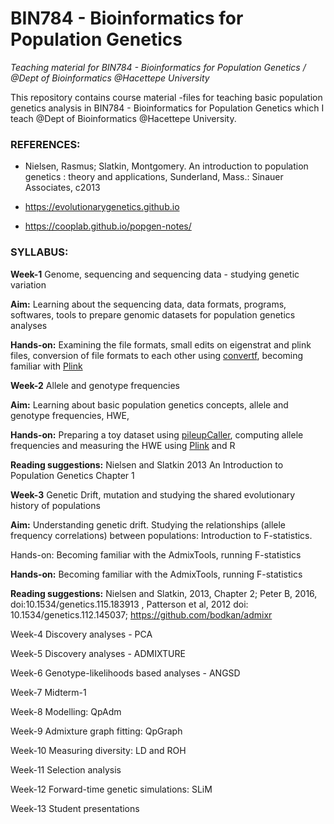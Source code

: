 # **BIN784 - Bioinformatics for Population Genetics** 



*Teaching material for BIN784 - Bioinformatics for Population Genetics /  @Dept of Bioinformatics @Hacettepe University*

This repository contains course material -files for teaching basic population genetics analysis in BIN784 - 
Bioinformatics for Population Genetics which I teach @Dept of Bioinformatics @Hacettepe University.

### **REFERENCES:**

- Nielsen, Rasmus; Slatkin, Montgomery. An introduction to population genetics : theory and applications, Sunderland, Mass.: Sinauer Associates, c2013

- https://evolutionarygenetics.github.io

- https://cooplab.github.io/popgen-notes/ 


### **SYLLABUS:**

**Week-1**  Genome, sequencing and sequencing data - studying genetic variation

**Aim:** Learning about the sequencing data, data formats, programs, softwares, tools to prepare genomic datasets for population genetics analyses

**Hands-on:** Examining the file formats, small edits on eigenstrat and plink files, conversion of file formats to each other using [convertf](https://github.com/DReichLab/AdmixTools/blob/master/convertf/README), becoming familiar with [Plink](https://zzz.bwh.harvard.edu/plink/index.shtml)

**Week-2**  Allele and genotype frequencies

**Aim:** Learning about basic population genetics concepts, allele and genotype frequencies, HWE, 

**Hands-on:** Preparing a toy dataset using [pileupCaller](https://github.com/stschiff/sequenceTools), computing allele frequencies and measuring the HWE using [Plink](https://zzz.bwh.harvard.edu/plink/index.shtml) and R

**Reading suggestions:** Nielsen and Slatkin 2013 An Introduction to Population Genetics Chapter 1

**Week-3** Genetic Drift, mutation and studying the shared evolutionary history of populations

**Aim:** Understanding genetic drift. Studying the relationships (allele frequency correlations) between populations: Introduction to F-statistics.

Hands-on: Becoming familiar with the AdmixTools, running F-statistics

**Hands-on:** Becoming familiar with the AdmixTools, running F-statistics

**Reading suggestions:** Nielsen and Slatkin, 2013, Chapter 2; Peter B, 2016, doi:10.1534/genetics.115.183913
, Patterson et al, 2012 doi: 10.1534/genetics.112.145037; https://github.com/bodkan/admixr

Week-4  Discovery analyses - PCA 

Week-5  Discovery analyses - ADMIXTURE 

Week-6  Genotype-likelihoods based analyses - ANGSD 

Week-7  Midterm-1

Week-8  Modelling: QpAdm

Week-9  Admixture graph fitting: QpGraph

Week-10  Measuring diversity: LD and ROH

Week-11 Selection analysis

Week-12 Forward-time genetic simulations: SLiM

Week-13 Student presentations
